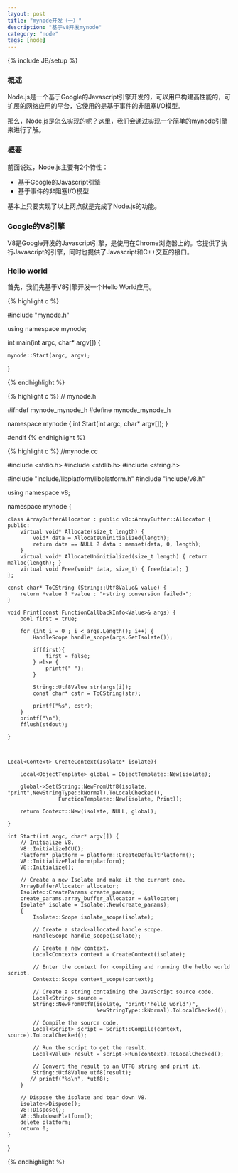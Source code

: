 ```yaml
---
layout: post
title: "mynode开发（一）"
description: "基于v8开发mynode"
category: "node"
tags: [node]
---
```

{% include JB/setup %}

### 概述

Node.js是一个基于Google的Javascript引擎开发的，可以用户构建高性能的，可扩展的网络应用的平台，它使用的是基于事件的非阻塞I/O模型。

那么，Node.js是怎么实现的呢？这里，我们会通过实现一个简单的mynode引擎来进行了解。

### 概要

前面说过，Node.js主要有2个特性：

- 基于Google的Javascript引擎
- 基于事件的非阻塞I/O模型

基本上只要实现了以上两点就是完成了Node.js的功能。

### Google的V8引擎

V8是Google开发的Javascript引擎，是使用在Chrome浏览器上的。它提供了执行Javascript的引擎，同时也提供了Javascript和C++交互的接口。


### Hello world

首先，我们先基于V8引擎开发一个Hello World应用。

{% highlight c %}

#include "mynode.h"

using namespace mynode;


int main(int argc, char* argv[]) {

    mynode::Start(argc, argv);

}

{% endhighlight %}


{% highlight c %}
// mynode.h

#ifndef mynode_mynode_h
#define mynode_mynode_h

namespace mynode {
    int Start(int argc, char* argv[]);
}

#endif
{% endhighlight %}

{% highlight c %}
//mynode.cc

#include <stdio.h>
#include <stdlib.h>
#include <string.h>

#include "include/libplatform/libplatform.h"
#include "include/v8.h"

using namespace v8;

namespace mynode {

    class ArrayBufferAllocator : public v8::ArrayBuffer::Allocator {
    public:
        virtual void* Allocate(size_t length) {
            void* data = AllocateUninitialized(length);
            return data == NULL ? data : memset(data, 0, length);
        }
        virtual void* AllocateUninitialized(size_t length) { return malloc(length); }
        virtual void Free(void* data, size_t) { free(data); }
    };

    const char* ToCString (String::Utf8Value& value) {
        return *value ? *value : "<string conversion failed>";
    }

    void Print(const FunctionCallbackInfo<Value>& args) {
        bool first = true;

        for (int i = 0 ; i < args.Length(); i++) {
            HandleScope handle_scope(args.GetIsolate());

            if(first){
                first = false;
            } else {
                printf(" ");
            }

            String::Utf8Value str(args[i]);
            const char* cstr = ToCString(str);

            printf("%s", cstr);
        }
        printf("\n");
        fflush(stdout);

    }



    Local<Context> CreateContext(Isolate* isolate){

        Local<ObjectTemplate> global = ObjectTemplate::New(isolate);

        global->Set(String::NewFromUtf8(isolate, "print",NewStringType::kNormal).ToLocalChecked(),
                    FunctionTemplate::New(isolate, Print));

        return Context::New(isolate, NULL, global);

    }

    int Start(int argc, char* argv[]) {
        // Initialize V8.
        V8::InitializeICU();
        Platform* platform = platform::CreateDefaultPlatform();
        V8::InitializePlatform(platform);
        V8::Initialize();

        // Create a new Isolate and make it the current one.
        ArrayBufferAllocator allocator;
        Isolate::CreateParams create_params;
        create_params.array_buffer_allocator = &allocator;
        Isolate* isolate = Isolate::New(create_params);
        {
            Isolate::Scope isolate_scope(isolate);

            // Create a stack-allocated handle scope.
            HandleScope handle_scope(isolate);

            // Create a new context.
            Local<Context> context = CreateContext(isolate);

            // Enter the context for compiling and running the hello world script.
            Context::Scope context_scope(context);

            // Create a string containing the JavaScript source code.
            Local<String> source =
            String::NewFromUtf8(isolate, "print('hello world')",
                                NewStringType::kNormal).ToLocalChecked();

            // Compile the source code.
            Local<Script> script = Script::Compile(context, source).ToLocalChecked();

            // Run the script to get the result.
            Local<Value> result = script->Run(context).ToLocalChecked();

            // Convert the result to an UTF8 string and print it.
            String::Utf8Value utf8(result);
           // printf("%s\n", *utf8);
        }

        // Dispose the isolate and tear down V8.
        isolate->Dispose();
        V8::Dispose();
        V8::ShutdownPlatform();
        delete platform;
        return 0;
    }
}


{% endhighlight %}
